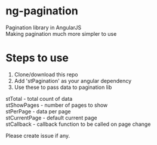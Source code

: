 # ng-pagination

Pagination library in AngularJS <br />
Making pagination much more simpler to use <br />

# Steps to use

1. Clone/download this repo
2. Add 'stPagination' as your angular dependency
3. Use these to pass data to pagination lib

stTotal - total count of data <br />
stShowPages - number of pages to show <br />
stPerPage - data per page <br />
stCurrentPage - default current page <br />
stCallback - callback function to be called on page change <br />

Please create issue if any.
